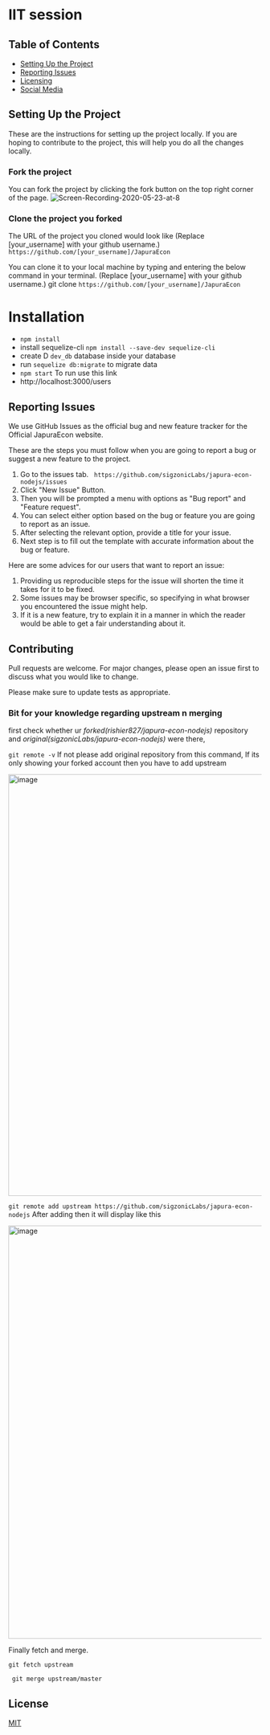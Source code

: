 
# IIT session


## Table of Contents
* [Setting Up the Project](#setting-up-the-project)
* [Reporting Issues](#reporting-issues)
* [Licensing](#licensing)
* [Social Media](#social-media)
## Setting Up the Project
These are the instructions for setting up the project locally. If you are hoping to contribute to the project, this will help you do all the changes locally.

### Fork the project
You can fork the project by clicking the fork button on the top right corner of the page.
![Screen-Recording-2020-05-23-at-8](https://user-images.githubusercontent.com/35812345/82733467-a119c380-9d31-11ea-9a22-882c5c220c8c.gif)

### Clone the project you forked
The URL of the project you cloned would look like 
(Replace [your_username] with your github username.) 
```https://github.com/[your_username]/JapuraEcon```

You can clone it to your local machine by typing and entering the below command in your terminal. (Replace [your_username] with your github username.) git clone ```https://github.com/[your_username]/JapuraEcon```

# Installation
* `npm install`
* install sequelize-cli 
`npm install --save-dev sequelize-cli`
* create D `dev_db` database inside your database
* run `sequelize db:migrate` to migrate data
* `npm start`
To run use this link
* http://localhost:3000/users


## Reporting Issues

We use GitHub Issues as the official bug and new feature tracker for the Official JapuraEcon website.

These are the steps you must follow when you are going to report a bug or suggest a new feature to the project.
1. Go to the issues tab.
``` https://github.com/sigzonicLabs/japura-econ-nodejs/issues```
2. Click "New Issue" Button.
3. Then you will be prompted a menu with options as "Bug report" and "Feature request".
4. You can select either option based on the bug or feature you are going to report as an issue.
5. After selecting the relevant option, provide a title for your issue.
6. Next step is to fill out the template with accurate information about the bug or feature.

Here are some advices for our users that want to report an issue:
1. Providing us reproducible steps for the issue will shorten the time it takes for it to be fixed.
2. Some issues may be browser specific, so specifying in what browser you encountered the issue might help.
3. If it is a new feature, try to explain it in a manner in which the reader would be able to get a fair understanding about it.
 
## Contributing
Pull requests are welcome. For major changes, please open an issue first to discuss what you would like to change.

Please make sure to update tests as appropriate.
### Bit for your knowledge regarding upstream n merging
first check whether ur *forked(rishier827/japura-econ-nodejs)* repository and *original(sigzonicLabs/japura-econ-nodejs)* were there,

``` git remote -v ```
If not please add original repository from this command, If its only showing your forked account then you have to add upstream

<img width="840" alt="image" src="https://user-images.githubusercontent.com/35812345/83352509-8961c100-a369-11ea-8847-cc3bf510c977.png">

```git remote add upstream https://github.com/sigzonicLabs/japura-econ-nodejs```
After adding then it will display like this

<img width="823" alt="image" src="https://user-images.githubusercontent.com/35812345/83352531-b1e9bb00-a369-11ea-83fc-01acf17296de.png">

Finally fetch and merge.

```git fetch upstream```

``` git merge upstream/master```

## License
[MIT](https://choosealicense.com/licenses/mit/)
